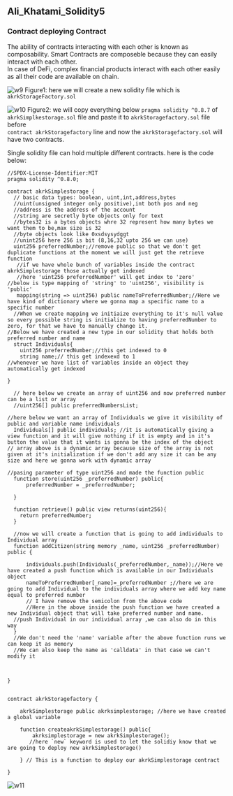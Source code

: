 ## Ali_Khatami_Solidity5
### Contract deploying Contract
The ability of contracts interacting with each other is known as composability. Smart Contracts are composeble because they can easily interact with each other.<br>
In case of DeFi, complex financial products interact with each other easily as all their code are available on chain.<br>

![w9](https://user-images.githubusercontent.com/89090776/230866485-06fb95f3-7fb7-4802-9de1-aa664aed3baf.jpg)
Figure1: here we will create a new solidity file which is ```akrkStorageFactory.sol```

![w10](https://user-images.githubusercontent.com/89090776/230868690-f1122ce1-24e4-4b04-93e0-266985b3fbd3.jpg)
Figure2: we will copy everything below ```pragma solidity ^0.8.7``` of ```akrkSimplkestorage.sol``` file  and paste it to ```akrkStoragefactory.sol``` file before<br>
```contract akrkStoragefactory``` line and now the ```akrkStoragefactory.sol``` will have two contracts.<br>

Single solidity file can hold multiple different contracts. here is the code below:

```
//SPDX-License-Identifier:MIT
pragma solidity ^0.8.0;

contract akrkSimplestorage {
  // basic data types: boolean, uint,int,address,bytes
  //uint(unsigned integer only positive),int both pos and neg
  //address is the address of the account
  //string are secretly byte objects only for text
  //bytes32 is a bytes objects whre 32 represent how many bytes we want them to be,max size is 32
  //byte objects look like 0xsdsysydggt
  //unint256 here 256 is bit (8,16,32 upto 256 we can use)
  uint256 preferredNumber;//remove public so that we don't get duplicate functions at the moment we will just get the retrieve function
   //if we have whole bunch of variables inside the contract akrkSimplestorage those actually get indexed
   //here 'uint256 preferredNumber' will get index to 'zero'
//below is type mapping of 'string' to 'uint256', visibility is 'public'
   mapping(string => uint256) public nameToPreferredNumber;//Here we have kind of dictionary where we gonna map a specific name to a specific number
  //When we create mapping we initiaize everything to it's null value so every possible string is initialize to having preferredNumber to zero, for that we have to manually change it.
//Below we have created a new type in our solidity that holds both preferred number and name 
  struct Individuals{
    uint256 preferredNumber;//this get indexed to 0
    string name;// this get indexexd to 1
//whenever we have list of variables inside an object they automatically get indexed

}

  // here below we create an array of uint256 and now preferred number can be a list or array
  //uint256[] public preferredNumbersList;

//here below we want an array of Individuals we give it visibility of public and variable name individuals
  Individuals[] public individuals; //it is automatically giving a view function and it will give nothing if it is empty and in it's button the value that it wants is gonna be the index of the object
// array above is a dynamic array because size of the array is not given at it's initialization if we don't add any size it can be any size and here we gonna work with dynamic array

//pasing parameter of type uint256 and made the function public
  function store(uint256 _preferredNumber) public{
      preferredNumber = _preferredNumber;
    
  }

  function retrieve() public view returns(uint256){
    return preferredNumber;
  }

  //now we will create a function that is going to add individuals to Individual array
  function addCitizen(string memory _name, uint256 _preferredNumber) public {
      
      individuals.push(Individuals(_preferredNumber,_name));//Here we have created a push function which is available in our Individuals object
      nameToPreferredNumber[_name]=_preferredNumber ;//here we are going to add Individual to the individuals array where we add key name equal to preferred number
      // I have remove the semicolon from the above code 
      //Here in the above inside the push function we have created a new Individual object that will take preferred number and name. 
  //push Individual in our individual array ,we can also do in this way
  }
  //We don't need the 'name' variable after the above function runs we can keep it as memory
  //We can also keep the name as 'calldata' in that case we can't modify it 


  
}


contract akrkStoragefactory {

    akrkSimplestorage public akrksimplestorage; //here we have created a global variable 

    function createakrkSimplestorage() public{
        akrksimplestorage = new akrkSimplestorage();
       //here `new` keyword is used to let the solidiy know that we are going to deploy new akrkSimplestorage()

    } // This is a function to deploy our akrkSimplestorage contract

}

```

![w11](https://user-images.githubusercontent.com/89090776/230873674-91a0d63c-cfda-4600-b3f7-cbf17ed6a004.jpg)


